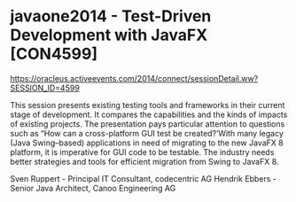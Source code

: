 javaone2014 - Test-Driven Development with JavaFX [CON4599]
===========

https://oracleus.activeevents.com/2014/connect/sessionDetail.ww?SESSION_ID=4599

This session presents existing testing tools and frameworks in their current stage of development. It compares the capabilities and the kinds of impacts of existing projects. The presentation pays particular attention to questions such as “How can a cross-platform GUI test be created?’With many legacy (Java Swing–based) applications in need of migrating to the new JavaFX 8 platform, it is imperative for GUI code to be testable. The industry needs better strategies and tools for efficient migration from Swing to JavaFX 8.

Sven Ruppert - Principal IT Consultant, codecentric AG
Hendrik Ebbers - Senior Java Architect, Canoo Engineering AG
